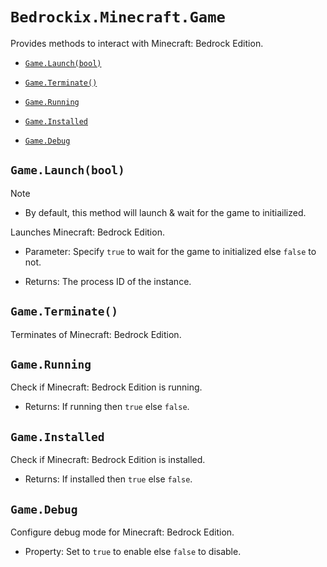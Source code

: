 # `Bedrockix.Minecraft.Game`

Provides methods to interact with Minecraft: Bedrock Edition.

- [`Game.Launch(bool)`](#gamelaunchbool)

- [`Game.Terminate()`](#gameterminate)

- [`Game.Running`](#gamerunning)

- [`Game.Installed`](#gameinstalled)

- [`Game.Debug`](#gamedebug)

## `Game.Launch(bool)`

> [!NOTE]
> - By default, this method will launch & wait for the game to initiailized.

Launches Minecraft: Bedrock Edition.

- Parameter: Specify `true` to wait for the game to initialized else `false` to not.

- Returns: The process ID of the instance.

## `Game.Terminate()`

Terminates of Minecraft: Bedrock Edition.

## `Game.Running`

Check if Minecraft: Bedrock Edition is running.

- Returns: If running then `true` else `false`.

## `Game.Installed`

Check if Minecraft: Bedrock Edition is installed.

- Returns: If installed then `true` else `false`. 

## `Game.Debug` 

Configure debug mode for Minecraft: Bedrock Edition.

- Property: Set to `true` to enable else `false` to disable.